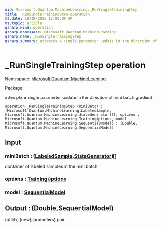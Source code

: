 ```yaml
---
uid: Microsoft.Quantum.MachineLearning._RunSingleTrainingStep
title: _RunSingleTrainingStep operation
ms.date: 10/28/2020 12:00:00 AM
ms.topic: article
qsharp.kind: operation
qsharp.namespace: Microsoft.Quantum.MachineLearning
qsharp.name: _RunSingleTrainingStep
qsharp.summary: attempts a single parameter update in the direction of mini batch gradient
---
```


# _RunSingleTrainingStep operation

Namespace: [Microsoft.Quantum.MachineLearning](xref:Microsoft.Quantum.MachineLearning)

Package: [](https://nuget.org/packages/)


attempts a single parameter update in the direction of mini batch gradient

```qsharp
operation _RunSingleTrainingStep (miniBatch : (Microsoft.Quantum.MachineLearning.LabeledSample, Microsoft.Quantum.MachineLearning.StateGenerator)[], options : Microsoft.Quantum.MachineLearning.TrainingOptions, model : Microsoft.Quantum.MachineLearning.SequentialModel) : (Double, Microsoft.Quantum.MachineLearning.SequentialModel)
```


## Input

### miniBatch : ([LabeledSample](xref:Microsoft.Quantum.MachineLearning.LabeledSample),[StateGenerator](xref:Microsoft.Quantum.MachineLearning.StateGenerator))[]

container of labeled samples in the mini batch


### options : [TrainingOptions](xref:Microsoft.Quantum.MachineLearning.TrainingOptions)




### model : [SequentialModel](xref:Microsoft.Quantum.MachineLearning.SequentialModel)





## Output : ([Double](xref:microsoft.quantum.lang-ref.double),[SequentialModel](xref:Microsoft.Quantum.MachineLearning.SequentialModel))

(utility, (new)parameters) pair